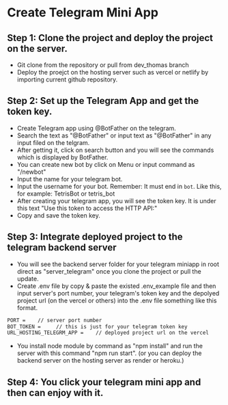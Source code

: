 # Create Telegram Mini App


## Step 1: Clone the project and deploy the project on the server.

- Git clone from the repository or pull from dev_thomas branch
- Deploy the proejct on the hosting server such as vercel or netlify by importing current github repository.


## Step 2: Set up the Telegram App and get the token key.

- Create Telegram app using @BotFather on the telegram.
- Search the text as "@BotFather" or input text as "@BotFather" in any input filed on the telgram.
- After getting it, click on search button and you will see the commands which is displayed by BotFather.
- You can create new bot by click on Menu or input command as "/newbot"
- Input the name for your telegram bot.
- Input the username for your bot. Remember: It must end in `bot`. Like this, for example: TetrisBot or tetris_bot
- After creating your telegram app, you will see the token key. It is under this text "Use this token to access the HTTP API:"
- Copy and save the token key.


## Step 3: Integrate deployed project to the telegram backend server

- You will see the backend server folder for your telegram miniapp in root direct as "server_telegram" once you clone the project or pull the update.
- Create .env file by copy & paste the existed .env_example file and then input server's port number, your telegram's token key and the depolyed project url (on the vercel or others) into the .env file something like this format.
```bash
PORT =    // server port number
BOT_TOKEN =     // this is just for your telegram token key
URL_HOSTING_TELEGRM_APP =    // deployed project url on the vercel
```

- You install node module by command as "npm install" and run the server with this command "npm run start". (or you can deploy the backend server on the hosting server as render or heroku.)

## Step 4: You click your telegram mini app and then can enjoy with it.

